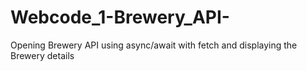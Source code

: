 # Webcode_1-Brewery_API-
 Opening Brewery API using async/await with fetch and displaying the Brewery details
